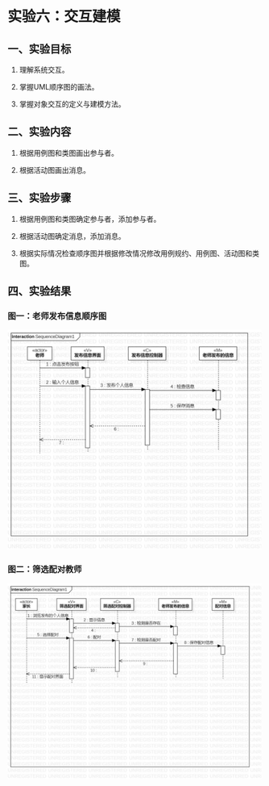 
# 实验六：交互建模

## 一、实验目标

1. 理解系统交互。 

2. 掌握UML顺序图的画法。 

3. 掌握对象交互的定义与建模方法。 

## 二、实验内容

1. 根据用例图和类图画出参与者。  

2. 根据活动图画出消息。   

## 三、实验步骤

1. 根据用例图和类图确定参与者，添加参与者。  

2. 根据活动图确定消息，添加消息。

3. 根据实际情况检查顺序图并根据修改情况修改用例规约、用例图、活动图和类图。

## 四、实验结果

### 图一：老师发布信息顺序图 
![老师发布信息顺序图](./SequenceDiagram1.jpg)  

### 图二：筛选配对教师 
![筛选配对教师](./SequenceDiagram2.jpg)  

